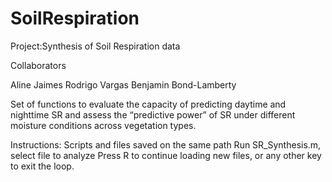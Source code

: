 SoilRespiration
===============

Project:Synthesis of Soil Respiration data

Collaborators

Aline Jaimes
Rodrigo Vargas
Benjamin Bond-Lamberty

Set of functions to evaluate the capacity of predicting daytime and nighttime SR and assess the “predictive power” of SR under different moisture conditions across vegetation types.

Instructions:
Scripts and files saved on the same path
Run SR_Synthesis.m, select file to analyze
Press R to continue loading new files, or any other key to exit the loop. 
